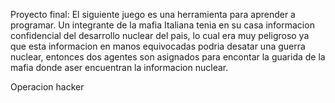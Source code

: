 Proyecto final:
El siguiente juego es una herramienta para aprender a programar.
Un integrante de la mafia Italiana tenia en su casa informacion confidencial del desarrollo nuclear del pais, lo cual era muy peligroso ya que esta informacion 
en manos equivocadas podria desatar una guerra nuclear, entonces dos agentes son asignados para encontar la guarida de la mafia donde aser encuentran la informacion
nuclear.

Operacion hacker
